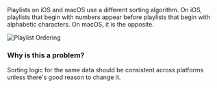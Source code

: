Playlists on iOS and macOS use a different sorting algorithm. On iOS, playlists that begin with numbers appear
before playlists that begin with alphabetic characters. On macOS, it is the opposite.

![Playlist Ordering](/2019-03-06-playlist-ordering.png)

### Why is this a problem?

Sorting logic for the same data should be consistent across platforms unless there's good reason to change it.
